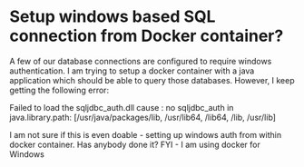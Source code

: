 
# Setup windows based SQL connection from Docker container?

A few of our database connections are configured to require windows authentication. I am trying to setup a docker container with a java application which should be able to query those databases. However, I keep getting the following error:

Failed to load the sqljdbc_auth.dll cause : no sqljdbc_auth in java.library.path: [/usr/java/packages/lib, /usr/lib64, /lib64, /lib, /usr/lib]

I am not sure if this is even doable - setting up windows auth from within docker container. Has anybody done it?
FYI - I am using docker for Windows

        